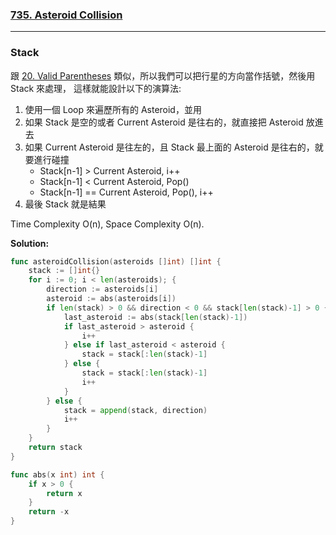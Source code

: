 ### [735. Asteroid Collision]

---

### Stack

跟 [20. Valid Parentheses] 類似，所以我們可以把行星的方向當作括號，然後用 Stack 來處理，
這樣就能設計以下的演算法:
1.  使用一個 Loop 來遍歷所有的 Asteroid，並用
2.  如果 Stack 是空的或者 Current Asteroid 是往右的，就直接把 Asteroid 放進去
3.  如果 Current Asteroid 是往左的，且 Stack 最上面的 Asteroid 是往右的，就要進行碰撞
    -   Stack[n-1] > Current Asteroid, i++
    -   Stack[n-1] < Current Asteroid, Pop()
    -   Stack[n-1] == Current Asteroid, Pop(), i++
4.  最後 Stack 就是結果

Time Complexity O(n), Space Complexity O(n).

**Solution:**
```go
func asteroidCollision(asteroids []int) []int {
	stack := []int{}
	for i := 0; i < len(asteroids); {
        direction := asteroids[i]
        asteroid := abs(asteroids[i])
		if len(stack) > 0 && direction < 0 && stack[len(stack)-1] > 0 {
            last_asteroid := abs(stack[len(stack)-1])
            if last_asteroid > asteroid {
                i++
            } else if last_asteroid < asteroid {
                stack = stack[:len(stack)-1]
            } else {
                stack = stack[:len(stack)-1]
                i++
            }
		} else {
			stack = append(stack, direction)
			i++
		}
	}
    return stack
}

func abs(x int) int {
    if x > 0 {
        return x
    }
    return -x
}
```

[735. Asteroid Collision]: https://leetcode.com/problems/asteroid-collision/
[20. Valid Parentheses]: ../Easy/20.Valid_Parentheses.md